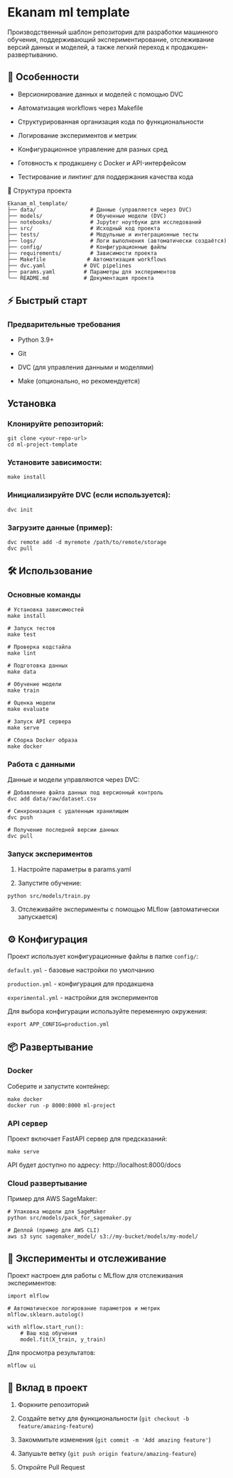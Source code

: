 # Ekanam ml template
Производственный шаблон репозитория для разработки машинного обучения, поддерживающий экспериментирование, отслеживание версий данных и моделей, а также легкий переход к продакшен-развертыванию.

## 🚀 Особенности
- Версионирование данных и моделей с помощью DVC

- Автоматизация workflows через Makefile

- Структурированная организация кода по функциональности

- Логирование экспериментов и метрик

- Конфигурационное управление для разных сред

- Готовность к продакшену с Docker и API-интерфейсом

- Тестирование и линтинг для поддержания качества кода

📁 Структура проекта
```
Ekanam_ml_template/
├── data/                 # Данные (управляется через DVC)
├── models/               # Обученные модели (DVC)
├── notebooks/            # Jupyter ноутбуки для исследований
├── src/                  # Исходный код проекта
├── tests/                # Модульные и интеграционные тесты
├── logs/                 # Логи выполнения (автоматически создаётся)
├── config/               # Конфигурационные файлы
├── requirements/         # Зависимости проекта
├── Makefile             # Автоматизация workflows
├── dvc.yaml            # DVC pipelines
├── params.yaml         # Параметры для экспериментов
└── README.md           # Документация проекта
```
## ⚡ Быстрый старт
### Предварительные требования
- Python 3.9+

- Git

- DVC (для управления данными и моделями)

- Make (опционально, но рекомендуется)

## Установка
### Клонируйте репозиторий:
```
git clone <your-repo-url>
cd ml-project-template
```
### Установите зависимости:
```
make install
```
### Инициализируйте DVC (если используется):
```
dvc init
```
### Загрузите данные (пример):
```
dvc remote add -d myremote /path/to/remote/storage
dvc pull
```
## 🛠 Использование
### Основные команды
```
# Установка зависимостей
make install

# Запуск тестов
make test

# Проверка кодстайла
make lint

# Подготовка данных
make data

# Обучение модели
make train

# Оценка модели
make evaluate

# Запуск API сервера
make serve

# Сборка Docker образа
make docker
```
### Работа с данными
Данные и модели управляются через DVC:
```
# Добавление файла данных под версионный контроль
dvc add data/raw/dataset.csv

# Синхронизация с удаленным хранилищем
dvc push

# Получение последней версии данных
dvc pull
```
### Запуск экспериментов
1. Настройте параметры в params.yaml

2. Запустите обучение:
```
python src/models/train.py
```
3. Отслеживайте эксперименты с помощью MLflow (автоматически запускается)

## ⚙️ Конфигурация
Проект использует конфигурационные файлы в папке ```config/```:

```default.yml``` - базовые настройки по умолчанию

```production.yml``` - конфигурация для продакшена

```experimental.yml``` - настройки для экспериментов

Для выбора конфигурации используйте переменную окружения:
```
export APP_CONFIG=production.yml
```
## 📦 Развертывание
### Docker
Соберите и запустите контейнер:
```
make docker
docker run -p 8000:8000 ml-project
```
### API сервер
Проект включает FastAPI сервер для предсказаний:
```
make serve
```
API будет доступно по адресу: http://localhost:8000/docs

### Cloud развертывание
Пример для AWS SageMaker:
```
# Упаковка модели для SageMaker
python src/models/pack_for_sagemaker.py

# Деплой (пример для AWS CLI)
aws s3 sync sagemaker_model/ s3://my-bucket/models/my-model/
```
## 🔬 Эксперименты и отслеживание
Проект настроен для работы с MLflow для отслеживания экспериментов:
```
import mlflow

# Автоматическое логирование параметров и метрик
mlflow.sklearn.autolog()

with mlflow.start_run():
    # Ваш код обучения
    model.fit(X_train, y_train)
```
Для просмотра результатов:
```
mlflow ui
```
## 🤝 Вклад в проект
1. Форкните репозиторий

2. Создайте ветку для функциональности (```git checkout -b feature/amazing-feature```)

3. Закоммитьте изменения (```git commit -m 'Add amazing feature'```)

4. Запушьте ветку (```git push origin feature/amazing-feature```)

5. Откройте Pull Request